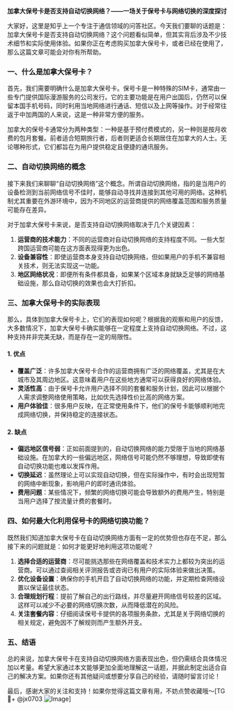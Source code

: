 **加拿大保号卡是否支持自动切换网络？——一场关于保号卡与网络切换的深度探讨**

大家好，这里是知乎上一个专注于通信领域的问答社区。今天我们要聊的话题是：加拿大保号卡是否支持自动切换网络？这个问题看似简单，但其实背后涉及不少技术细节和实际使用体验。如果你正在考虑购买加拿大保号卡，或者已经在使用了，那么这篇文章可能会对你有所帮助。

### 一、什么是加拿大保号卡？

首先，我们需要明确什么是加拿大保号卡。保号卡是一种特殊的SIM卡，通常由一些专门提供国际漫游服务的公司发行。它的主要功能是在用户出国后，仍然可以保留本国手机号码，同时利用当地网络进行通话、短信以及上网等操作。对于经常往返于中加两国的人来说，这是一种非常方便的服务。

加拿大的保号卡通常分为两种类型：一种是基于预付费模式的，另一种则是按月收费的包月套餐。前者适合短期旅行者，后者则更适合长期居住在加拿大的人士。无论哪种形式，它们都旨在为用户提供稳定且便捷的通讯服务。

### 二、自动切换网络的概念

接下来我们来聊聊“自动切换网络”这个概念。所谓自动切换网络，指的是当用户的设备检测到当前网络信号不佳时，能够自动寻找并连接到其他可用的网络。这种机制尤其重要在外游环境中，因为不同地区的运营商提供的网络覆盖范围和服务质量可能存在差异。

对于加拿大保号卡来说，是否支持自动切换网络取决于几个关键因素：
1. **运营商的技术能力**：不同的运营商对自动切换网络的支持程度不同。一些大型跨国运营商可能在这方面表现得更为出色。
2. **设备兼容性**：即使运营商本身支持自动切换网络，但如果用户的手机不兼容相关技术，则无法实现这一功能。
3. **地区网络状况**：即便所有条件都具备，如果某个区域本身就缺乏足够的网络基础设施，那么自动切换的效果也会大打折扣。

### 三、加拿大保号卡的实际表现

那么，具体到加拿大保号卡上，它们的表现如何呢？根据我的观察和用户的反馈，大多数情况下，加拿大保号卡确实能够在一定程度上支持自动切换网络。不过，这种支持并非完美无缺，而是存在一定的局限性。

#### 1. 优点
- **覆盖广泛**：许多加拿大保号卡合作的运营商拥有广泛的网络覆盖，尤其是在大城市及其周边地区。这意味着用户在这些地方通常可以获得良好的网络体验。
- **灵活性高**：由于保号卡允许用户选择不同的套餐和服务计划，因此可以根据个人需求调整网络使用策略，比如优先选择性价比高的网络方案。
- **用户体验佳**：很多用户反映，在正常使用条件下，他们的保号卡能够顺利地完成网络切换，并保持稳定的连接状态。

#### 2. 缺点
- **偏远地区信号弱**：正如前面提到的，自动切换网络的能力受限于当地的网络基础设施。在加拿大的一些偏远地区，网络信号可能仍然不够理想，导致即使有自动切换功能也难以发挥作用。
- **切换延迟**：虽然理论上可以实现自动切换，但在实际操作中，有时会出现短暂的网络中断现象，影响用户的即时通讯体验。
- **费用问题**：某些情况下，频繁的网络切换可能会导致额外的费用产生，特别是当用户选择了按流量计费的套餐时。

### 四、如何最大化利用保号卡的网络切换功能？

既然我们知道加拿大保号卡在自动切换网络方面有一定的优势但也存在不足，那么接下来的问题就是：如何才能更好地利用这项功能呢？

1. **选择合适的运营商**：尽可能挑选那些在网络覆盖和技术实力上都较为突出的运营商。可以通过查阅相关评测报告或咨询已有用户的实际体验来做出决策。
2. **优化设备设置**：确保你的手机开启了自动切换网络的功能，并定期检查网络设置以保证最佳状态。
3. **合理规划行程**：提前了解自己的出行路线，并尽量避开网络信号较差的区域。这样可以减少不必要的网络切换次数，从而降低潜在的风险。
4. **关注套餐内容**：仔细阅读保号卡提供的各项服务条款，尤其是关于网络切换的相关规定，避免因不了解规则而产生额外开支。

### 五、结语

总的来说，加拿大保号卡在支持自动切换网络方面表现出色，但仍需结合具体情况加以考量。希望大家通过本文能够更加全面地理解这一话题，并据此制定出适合自己的解决方案。如果你还有其他疑问或想要分享自己的经验，请随时留言讨论！

最后，感谢大家的关注和支持！如果你觉得这篇文章有用，不妨点赞收藏哦～[TG💪+ @jx0703 ![Image](https://github.com/user-attachments/assets/dbca1d08-cadb-493c-b0ec-ad6f7a83f270)]